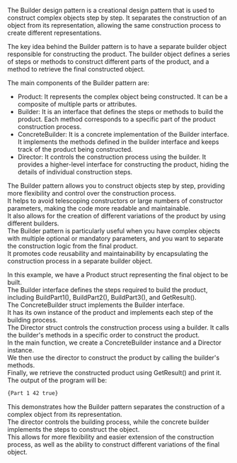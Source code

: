 The Builder design pattern is a creational design pattern that is used to construct complex objects step by step. It separates the construction of an object from its representation, allowing the same construction process to create different representations.

The key idea behind the Builder pattern is to have a separate builder object responsible for constructing the product. The builder object defines a series of steps or methods to construct different parts of the product, and a method to retrieve the final constructed object.

The main components of the Builder pattern are:
- Product: It represents the complex object being constructed. It can be a composite of multiple parts or attributes.
- Builder: It is an interface that defines the steps or methods to build the product. Each method corresponds to a specific part of the product construction process.
- ConcreteBuilder: It is a concrete implementation of the Builder interface. It implements the methods defined in the builder interface and keeps track of the product being constructed.
- Director: It controls the construction process using the builder. It provides a higher-level interface for constructing the product, hiding the details of individual construction steps.

The Builder pattern allows you to construct objects step by step, providing more flexibility and control over the construction process. <br />
It helps to avoid telescoping constructors or large numbers of constructor parameters, making the code more readable and maintainable. <br />
It also allows for the creation of different variations of the product by using different builders. <br />
The Builder pattern is particularly useful when you have complex objects with multiple optional or mandatory parameters, and you want to separate the construction logic from the final product. <br />
It promotes code reusability and maintainability by encapsulating the construction process in a separate builder object.


In this example, we have a Product struct representing the final object to be built. <br />
The Builder interface defines the steps required to build the product, including BuildPart1(), BuildPart2(), BuildPart3(), and GetResult(). <br />
The ConcreteBuilder struct implements the Builder interface. <br />
It has its own instance of the product and implements each step of the building process. <br />
The Director struct controls the construction process using a builder. It calls the builder's methods in a specific order to construct the product. <br />
In the main function, we create a ConcreteBuilder instance and a Director instance.  <br />
We then use the director to construct the product by calling the builder's methods.  <br />
Finally, we retrieve the constructed product using GetResult() and print it. <br />
The output of the program will be:
```sh
{Part 1 42 true}
```
This demonstrates how the Builder pattern separates the construction of a complex object from its representation. <br />
The director controls the building process, while the concrete builder implements the steps to construct the object. <br />
This allows for more flexibility and easier extension of the construction process, as well as the ability to construct different variations of the final object.






